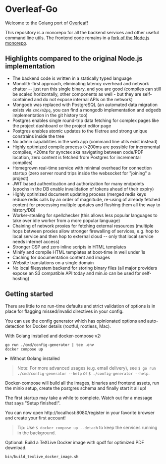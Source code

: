# Overleaf-Go

Welcome to the Golang port of [Overleaf](https://github.com/overleaf/overleaf)!

This repository is a monorepo for all the backend services and other useful
command line utils.
The frontend code remains in a [fork of the Node.js monorepo](
https://github.com/das7pad/overleaf-node).

## Highlights compared to the original Node.js implementation

- The backend code is written in a statically typed language
- Monolith-first approach, eliminating latency overhead and network chatter --
  just run this single binary, and you are good (compiles can still be scaled
  horizontally, other components as well - but they are self-contained and
  do not expose internal APIs on the network)
- Mongodb was replaced with PostgreSQL (an automated data migration exists via
  `cmd/m2pq`, you can find a mongodb implementation and edgedb implementation
  in the git history too)
- Postgres enables single round-trip data fetching for complex pages like the
  project dashboard or the project editor page
- Postgres enables atomic updates to the filetree and strong unique constrains
  inside the tree
- No admin capabilities in the web app (command line utils exist instead)
- Highly optimized compile process (<200ms are possible for incremental
  compiles, <20ms for synctex aka navigating between code/PDF location, zero
  content is fetched from Postgres for incremental compiles)
- Homegrown real-time service with minimal overhead for connection startup
  (zero server round trips inside the websocket for "joining" a project)
- JWT based authentication and authorization for many endpoints (epochs in the
  DB enable invalidation of tokens ahead of their expiry)
- Highly optimized document updating process (merged redis keys reduce redis
  calls by an order of magnitude, re-using of already fetched content for
  processing multiple updates and flushing them all the way to history/DB)
- Worker-stealing for spellchecker (this allows less popular languages to
  take over idle worker from a more popular language)
- Chaining of network proxies for fetching external resources (multiple hops
  between proxies allow stronger firewalling of services, e.g. hop to local
  service and then hop to external cloud -- only that local service needs
  internet access)
- Stronger CSP and zero inline scripts in HTML templates
- Minify and compile HTML templates at boot-time in well under 1s
- Caching for documentation content and images
- Website translations on a single domain
- No local filesystem backend for storing binary files (all major providers
  expose an S3 compatible API today and min.io can be used for self-hosting)

## Getting started

There are little to no run-time defaults and strict validation of options
is in place for flagging missed/invalid directives in your config.

You can use the config generator which has opinionated options and
auto-detection for Docker details (rootful, rootless, Mac).

With Golang installed and docker-compose v2:

```shell
go run ./cmd/config-generator | tee .env
docker compose up
```

<details>
<summary> Without Golang installed </summary>

---

- Without Golang installed on Linux and docker-compose v2:

  ```shell
  docker run --rm -v `pwd`:`pwd` -w `pwd` golang:1.23.2 \
    go build -tags osusergo,netgo ./cmd/config-generator
  ./config-generator | tee .env
  docker compose up
  ```

- Without Golang installed on an Intel based Mac and docker-compose v2:

  ```shell
  docker run --rm -v `pwd`:`pwd` -w `pwd` \
    -e GOOS=darwin -e GOARCH=amd64 golang:1.23.2 \
    go build -tags osusergo,netgo ./cmd/config-generator
  ./config-generator | tee .env
  docker compose up
  ```

- Without Golang installed on a M1/M2 based Mac and docker-compose v2:

  ```shell
  docker run --rm -v `pwd`:`pwd` -w `pwd` \
    -e GOOS=darwin -e GOARCH=arm64 golang:1.23.2 \
    go build -tags osusergo,netgo ./cmd/config-generator
  ./config-generator | tee .env
  docker compose up
  ```

---
</details>

> Note: For more advanced usages (e.g. email delivery), see
> `$ go run ./cmd/config-generator --help` or `$ ./config-generator --help`.

Docker-compose will build all the images, binaries and frontend assets, run
the minio setup, create the postgres schema and finally start it all up!

The first startup may take a while to complete.
Watch out for a message that says "Setup finished!".

You can now open http://localhost:8080/register in your favorite browser
and create your first account!

> Tip: Use `$ docker compose up --detach` to keep the services running in the
> background.

Optional: Build a TeXLive Docker image with qpdf for optimized PDF download.

```shell
bin/build_texlive_docker_image.sh
```
